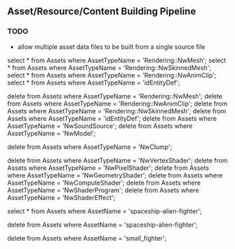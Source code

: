 ## Asset/Resource/Content Building Pipeline

### TODO

- allow multiple asset data files to be built from a single source file


select * from Assets where AssetTypeName = 'Rendering::NwMesh';
select * from Assets where AssetTypeName = 'Rendering::NwSkinnedMesh';
select * from Assets where AssetTypeName = 'Rendering::NwAnimClip';
select * from Assets where AssetTypeName = 'idEntityDef';

delete from Assets where AssetTypeName = 'Rendering::NwMesh';
delete from Assets where AssetTypeName = 'Rendering::NwAnimClip';
delete from Assets where AssetTypeName = 'Rendering::NwSkinnedMesh';
delete from Assets where AssetTypeName = 'idEntityDef';
delete from Assets where AssetTypeName = 'NwSoundSource';
delete from Assets where AssetTypeName = 'NwModel';





delete from Assets where AssetTypeName = 'NwClump';

delete from Assets where AssetTypeName = 'NwVertexShader';
delete from Assets where AssetTypeName = 'NwPixelShader';
delete from Assets where AssetTypeName = 'NwGeometryShader';
delete from Assets where AssetTypeName = 'NwComputeShader';
delete from Assets where AssetTypeName = 'NwShaderProgram';
delete from Assets where AssetTypeName = 'NwShaderEffect';






select * from Assets where AssetName = 'spaceship-alien-fighter';

delete from Assets where AssetName = 'spaceship-alien-fighter';

delete from Assets where AssetName = 'small_fighter';